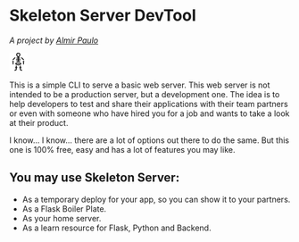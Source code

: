 # Skeleton Server DevTool
*A project by  [Almir Paulo](https://github.com/AlmirPaulo)*

![logo](https://raw.githubusercontent.com/AlmirPaulo/Mobile_Home_Server_DevTool/main/static/skeleton.png)

This is a simple CLI to serve a basic web server. This web server is not intended to be a production server, but a development one. The idea is to help developers to test and share their applications with their team partners or even with someone who have hired you for a job and wants to take a look at their product.

I know... I know... there are a lot of options out there to do the same. But this one is 100% free, easy and has a lot of features you may like.

## You may use Skeleton Server:

* As a temporary deploy for your app, so you can show it to your partners.
* As a Flask Boiler Plate.
* As your home server.
* As a learn resource for Flask, Python and Backend.


<!--## Features

* Deploy of a single page. (Ideally, a temporary deploy)
* SQL database included (SQLite3 by default, but you can easily change it).
* Jinja2
* Bootstrap 5 locally installed, to make your Frontend life easier.
* For advanced usage (like APIs, authentication, etc), you can paste your own backend features on the "myapp.py" file.

## Dependencies

* Python3
* Flask
* Flask-SQLAlchemy
* Pytest

## Installation 
> I have plans to automate this whole process in a shell script.

1. Clone this repo.
2. Make sure you have Python3 installed
3. Create a virtual environment.
    
        python3 -m venv venv

4. Activate the virtual environment and install the requirements.

        source venv/bin/activate

        pip install -r requirements.txt

> If you have pipenv installed you can of course use the pipenv way of install the requirements instead of steps 4 and 5.

5. Paste this line on your .bashrc. If you have not a .bashrc file, create it. The following line just create an alias. You can do this with a text editor like "nano" or "vim", or just use "touch" and "echo" commands.

        alias sdst='python3 ~/skeleton_dev_server/run.py'

6. It's Ready! To make sure it's running all good, simply run:

        sdst  

You should see the welcome page at 127.0.0.1:5001.

## Commands and Usage
All the commands are optionals. 

        usage: run.py [-h] [--open OPEN] [--port PORT] [--page PAGE]

        A Mobile Webserver for development purposes.

        optional arguments:
          -h, --help            show this help message and exit
          --open OPEN, -o OPEN  If you want to host on 0.0.0.0
          --port PORT           The port where webserver would run
          --page PAGE, -p PAGE  The page to be rendered

Default host is localhost (127.0.0.1) and default port is 5001. 

In order to run an html page, you just need to place it in the server directory and run the cli with the "--page" option or simply "-p". This server can handle Jinja2 templates and if you need to run static files, place them in the "/static" directory inside the server folder.


## F.A.Q.
### 1. Can I run this on desktop via command line?
If you have Python installed, yes, but why would you do this?

### 2. I think I found a bug!/I need help! 
Please, open an Issue here on Github. 

### 3. How can I contribute to the project?
Pull request me!
Fork it!
Tell people about it! 
Buy me a coffee!

## Plans for the future

* Enable deploy of multiple pages
* Installation via pip
* Shell script for installation
* Include Redis
* Command for save logs
* A tests file for TDD lovers.
* Configure a database panel interface.
* Make it available for Android 

## Releases

### 0.0.0
